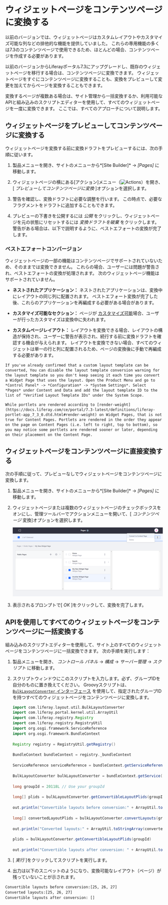 # ウィジェットページをコンテンツページに変換する

以前のバージョンでは、ウィジェットページはカスタムレイアウトやカスタマイズ可能な列などの排他的な機能を提供していました。 これらの専用機能の多くは7.3のコンテンツページで使用できるため、ほとんどの場合、コンテンツページを作成する必要があります。

以前のバージョンからLiferayポータル7.3にアップグレードし、既存のウィジェットページを移行する場合は、コンテンツページに変換できます。 ウィジェットページをすぐにコンテンツページに変換することも、変換をプレビューして変更を加えてからページを変換することもできます。

変換するページが複数ある場合は、サイト管理から一括変換するか、利用可能なAPIと組み込みのスクリプトエディターを使用して、すべてのウィジェットページを一度に変換できます。 ここでは、すべてのアプローチについて説明します。

## ウィジェットページをプレビューしてコンテンツページに変換する

ウィジェットページを変換する前に変換ドラフトをプレビューするには、次の手順に従います。

1.  製品メニューを開き、サイトのメニューから*[Site Builder]* → *[Pages]* に移動します。

2.  ウィジェットページの横にある[アクション]メニュー（![Actions](../../../images/icon-actions.png)）を開き、[ *プレビューしてコンテンツページに変換* ]オプションを選択します。

3.  警告を確認し、変換ドラフトに必要な調整を行います。 この時点で、必要なフラグメントをドラフトに追加することもできます。

4.  プレビューの下書きを公開するには *公開* をクリックし、ウィジェットページを元の状態にリセットするには *変換ドラフトを破棄* をクリックします。 警告がある場合は、以下で説明するように、ベストエフォートの変換が完了します。

### ベストエフォートコンバージョン

ウィジェットページの一部の機能はコンテンツページでサポートされていないため、そのままでは変換できません。 これらの場合、ユーザーには問題が警告され、ベストエフォートの変換が処理されます。 次のウィジェットページ機能はサポートされていません。

  - **ネストされたアプリケーション：** ネストされたアプリケーションは、変換中にレイアウトの同じ列に配置されます。 ベストエフォート変換が完了した後、これらのアプリケーションを再編成する必要がある場合があります。

  - **カスタマイズ可能なセクション：** ページが [カスタマイズ可能](./enabling-user-personalization-of-widget-pages.md)場合、ユーザーが行ったカスタマイズは変換中に失われます。

  - **カスタムページレイアウト：** レイアウトを変換できる場合、レイアウトの構造が保持され、ユーザーに警告が表示され、続行する前に変換ドラフトを確認する機会が与えられます。 レイアウトを変換できない場合、すべてのウィジェットは単一の行と列に配置されるため、ページの変換後に手動で再編成する必要があります。

<!-- end list -->

```{note}
If you've already confirmed that a custom layout template can be converted, You can disable the layout template conversion warning for the layout template so you don't keep seeing it each time you convert a Widget Page that uses the layout. Open the Product Menu and go to *Control Panel* -> *Configuration* -> *System Settings*. Select *Pages* under Content and Data and add the layout template ID to the list of "Verified Layout Template IDs" under the System Scope.
```

```{note}
While portlets are rendered according to [render-weight](https://docs.liferay.com/ce/portal/7.3-latest/definitions/liferay-portlet-app_7_3_0.dtd.html#render-weight) on Widget Pages, that is not true for Content Pages. Portlets are rendered in the order they appear on the page on Content Pages (i.e. left to right, top to bottom), so you may notice some portlets are rendered sooner or later, depending on their placement on the Content Page.
```

## ウィジェットページをコンテンツページに直接変換する

次の手順に従って、プレビューなしでウィジェットページをコンテンツページに変換します。

1.  製品メニューを開き、サイトのメニューから*[Site Builder]* → *[Pages]* に移動します。

2.  ウィジェットページまたは複数のウィジェットページのチェックボックスをオンにし、管理ツールバーでアクションメニューを開いて、[ *コンテンツページ* 変換]オプションを選択します。

    ![コンテキストメニューから複数のウィジェットページを変換できます](./converting-widget-pages-to-content-pages/images/01.png)

3.  表示されるプロンプトで[ *OK* ]をクリックして、変換を完了します。

## APIを使用してすべてのウィジェットページをコンテンツページに一括変換する

組み込みのスクリプトエディターを使用して、サイト上のすべてのウィジェットページをコンテンツページに一括変換できます。 次の手順を実行します：

1.  製品メニューを開き、 *コントロール パネル* → *構成* → *サーバー管理* → *スクリプト* に移動します。

2.  スクリプトウィンドウにこのスクリプトを入力します。必ず、グループIDを自分のものに置き換えてください。 Groovyスクリプトは、 [`BulkLayoutConverter` インターフェース](https://docs.liferay.com/portal/7.3-latest/apps/layout-3.0.0/javadocs/com/liferay/layout/util/BulkLayoutConverter.html) を使用して、指定されたグループIDを持つすべてのウィジェットページをコンテンツページに変換します。

    ``` groovy
    import com.liferay.layout.util.BulkLayoutConverter
    import com.liferay.portal.kernel.util.ArrayUtil
    import com.liferay.registry.Registry
    import com.liferay.registry.RegistryUtil
    import org.osgi.framework.ServiceReference
    import org.osgi.framework.BundleContext

    Registry registry = RegistryUtil.getRegistry()

    BundleContext bundleContext = registry._bundleContext

    ServiceReference serviceReference = bundleContext.getServiceReference(BulkLayoutConverter.class.getName())

    BulkLayoutConverter bulkLayoutConverter = bundleContext.getService(serviceReference);

    long groupId = 20118L // Use your groupId

    long[] plids = bulkLayoutConverter.getConvertibleLayoutPlids(groupId)

    out.println("Convertible layouts before conversion:" + ArrayUtil.toStringArray(plids))

    long[] convertedLayoutPlids = bulkLayoutConverter.convertLayouts(groupId)

    out.println("Converted layouts:" + ArrayUtil.toStringArray(convertedLayoutPlids))

    plids = bulkLayoutConverter.getConvertibleLayoutPlids(groupId)

    out.println("Convertible layouts after conversion: " + ArrayUtil.toStringArray(plids))
    ```

3.  [ *実行* ]をクリックしてスクリプトを実行します。

4.  出力は以下のスニペットのようになり、変換可能なレイアウト（ページ）が残っていないことが示されます。

<!-- end list -->

``` bash
Convertible layouts before conversion:[25, 26, 27]
Converted layouts:[25, 26, 27]
Convertible layouts after conversion: []
```
